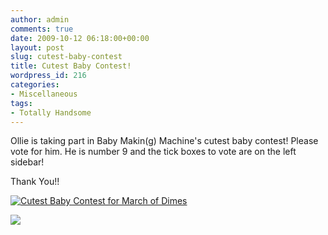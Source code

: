 ```yaml
---
author: admin
comments: true
date: 2009-10-12 06:18:00+00:00
layout: post
slug: cutest-baby-contest
title: Cutest Baby Contest!
wordpress_id: 216
categories:
- Miscellaneous
tags:
- Totally Handsome
---
```


Ollie is taking part in Baby Makin(g) Machine's cutest baby contest!  Please vote for him.  He is number 9 and the tick boxes to vote are on the left sidebar!  
  
Thank You!!  


[![Cutest Baby Contest for March of Dimes](http://i711.photobucket.com/albums/ww115/jborget/voteformykidblue.png)](http://babymakingmachine.blogspot.com/2009/10/2nd-cutest-baby-contest-vote-through.html)  


![](https://blogger.googleusercontent.com/tracker/251139911615938991-6453072347059577221?l=www.outmumbered.com)
